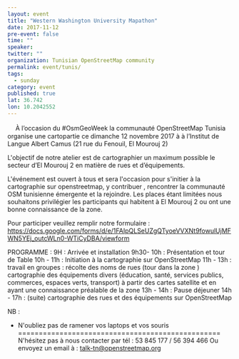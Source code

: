 ```yaml
---
layout: event
title: "Western Washington University Mapathon"
date: 2017-11-12
pre-event: false
time: ""
speaker:
twitter: ""
organization: Tunisian OpenStreetMap community
permalink: event/tunis/
tags:
  - sunday
category: event
published: true
lat: 36.742
lon: 10.2042552
---
```

　
À l’occasion du #OsmGeoWeek la communauté OpenStreetMap Tunisia organise une cartopartie ce dimanche 12 novembre 2017 à à l’Institut de Langue Albert Camus (21 rue du Fenouil, El Mourouj 2)

L'objectif de notre atelier est de cartographier un maximum possible le secteur d’El Mourouj 2 en matière de rues et d’équipements.

L'événement est ouvert à tous et sera l'occasion pour s'initier à la cartographie sur openstreetmap, y contribuer , rencontrer la communauté OSM tunisienne émergente et la rejoindre. Les places étant limitées nous souhaitons privilégier les participants qui habitent à El Mourouj 2 ou ont une bonne connaissance de la zone.

Pour participer veuillez remplir notre formulaire : https://docs.google.com/forms/d/e/1FAIpQLSeUZgQTyoeVVXNt9fowulUjMFWN5YEj_outcWLn0-WTiCyDBA/viewform

PROGRAMME :
9H : Arrivée et installation
9h30- 10h : Présentation et tour de Table
10h - 11h : Initiation à la cartographie sur OpenStreetMap
11h - 13h : travail en groupes :
récolte des noms de rues (tour dans la zone )
cartographie des équipements divers (éducation, santé, services publics, commerces, espaces verts, transport) à partir des cartes satellite et en ayant une connaissance préalable de la zone
13h - 14h : Pause déjeuner
14h - 17h : (suite) cartographie des rues et des équipements sur OpenStreetMap

NB :
- N'oubliez pas de ramener vos laptops et vos souris
=================================================
N'hésitez pas à nous contacter par tél : 53 845 177 / 56 394 466
Ou envoyez un email à : talk-tn@openstreetmap.org
